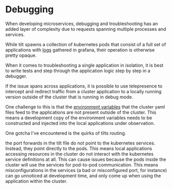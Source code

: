 # Debugging

When developing microservices, debugging and troubleshooting has an added layer of complexity due to requests spanning multiple processes and services.

While tilt spawns a collection of kubernetes pods that consist of a full set of applications with [logs](grafana.md) gathered in grafana, their operation is otherwise pretty opaque.

When it comes to troubleshooting a single application in isolation, it is best to write tests and step through the application logic step by step in a debugger.

If the issue spans across applications, it is possible to use telepresence to intercept and redirect traffic from a cluster application to a locally running version outside of the cluster that is running in debug mode.

One challenge to this is that the [environment variables](environment.md) that the cluster yaml files feed to the applications are not present outside of the cluster. This means a development copy of the environment variables needs to be constructed and injected into the local applications under observation.

One gotcha I've encountered is the quirks of tilts routing.

the port forwards in the tilt file do not point to the kubernetes services. Instead, they point directly to the pods. This means local applications accessing resources in the cluster do not interact with the kubernetes service definitions at all. This can cause issues because the pods inside the cluster will use the services for pod-to-pod communication. This means misconfigurations in the services (a bad or misconfigured port, for instance) can go unnoticed at development time, and only come up when using the application within the cluster.
